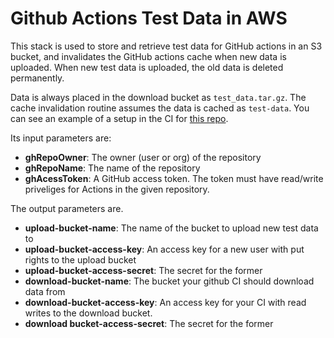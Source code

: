 # Github Actions Test Data in AWS

This stack is used to store and retrieve test data for GitHub actions in an S3 bucket, and invalidates the GitHub actions cache when new data is uploaded. When new test data is uploaded, the old data is deleted permanently.

Data is always placed in the download bucket as `test_data.tar.gz`. The cache invalidation routine assumes the data is cached as `test-data`. You can see an example of a setup in the CI for [this repo](https://github.com/ArgonneCPAC/OpenCosmo).

Its input parameters are:

- **ghRepoOwner**: The owner (user or org) of the repository
- **ghRepoName**: The name of the repository
- **ghAcessToken**: A GitHub access token. The token must have read/write priveliges for Actions in the given repository.

The output parameters are.

- **upload-bucket-name**: The name of the bucket to upload new test data to
- **upload-bucket-access-key**: An access key for a new user with put rights to the upload bucket
- **upload-bucket-access-secret**: The secret for the former
- **download-bucket-name**: The bucket your github CI should download data from
- **download-bucket-access-key**: An access key for your CI with read writes to the download bucket.
- **download bucket-access-secret**: The secret for the former

